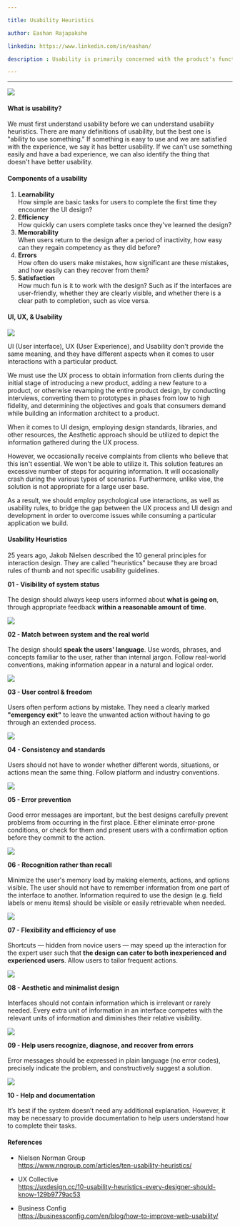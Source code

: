 ```yaml
---

title: Usability Heuristics

author: Eashan Rajapakshe

linkedin: https://www.linkedin.com/in/eashan/

description : Usability is primarily concerned with the product's functionality, but it also relates to the extent to which products are effective, simple to use, simple to learn, efficient, with fewer mistakes, and pleasant to consumers. Let's learn more about how to use Usability Heuristics to increase usability in a certain software product.

---
```

___

<img src="/img/banner.png"/> 

#### **What is usability?**

We must first understand usability before we can understand usability heuristics. There are many definitions of usability, but the best one is "ability to use something." If something is easy to use and we are satisfied with the experience, we say it has better usability. If we can't use something easily and have a bad experience, we can also identify the thing that doesn't have better usability.

#### **Components of a usability**

1.	**Learnability** <br>
How simple are basic tasks for users to complete the first time they encounter the UI design?
2.	**Efficiency** <br>
    How quickly can users complete tasks once they've learned the design?
3.	**Memorability** <br>
When users return to the design after a period of inactivity, how easy can they regain competency as they did before?
4.	**Errors** <br>
How often do users make mistakes, how significant are these mistakes, and how easily can they recover from them?
5. **Satisfaction** <br>
How much fun is it to work with the design? Such as if the interfaces are user-friendly, whether they are clearly visible, and whether there is a clear path to completion, such as vice versa.

#### **UI, UX, & Usability** 
<img src="/img/UX_UI_Usability.png"/> 

UI (User interface), UX (User Experience), and Usability don't provide the same meaning, and they have different aspects when it comes to user interactions with a particular product. 

We must use the UX process to obtain information from clients during the initial stage of introducing a new product, adding a new feature to a product, or otherwise revamping the entire product design, by conducting interviews, converting them to prototypes in phases from low to high fidelity, and determining the objectives and goals that consumers demand while building an information architect to a product.

When it comes to UI design, employing design standards, libraries, and other resources, the Aesthetic approach should be utilized to depict the information gathered during the UX process.

However, we occasionally receive complaints from clients who believe that this isn't essential. We won't be able to utilize it. This solution features an excessive number of steps for acquiring information. It will occasionally crash during the various types of scenarios. Furthermore, unlike vise, the solution is not appropriate for a large user base.

As a result, we should employ psychological use interactions, as well as usability rules, to bridge the gap between the UX process and UI design and development in order to overcome issues while consuming a particular application we build.

#### **Usability Heuristics** 
25 years ago, Jakob Nielsen described the 10 general principles for interaction design. They are called "heuristics" because they are broad rules of thumb and not specific usability guidelines.

**01 - Visibility of system status** <br>
<br>
The design should always keep users informed about **what is going on**, through appropriate feedback **within a reasonable amount of time**.

<img src="/img/uxp_1.png"/> 

**02 - Match between system and the real world** <br>
<br>
The design should **speak the users' language**. Use words, phrases, and concepts familiar to the user, rather than internal jargon. Follow real-world conventions, making information appear in a natural and logical order.

<img src="/img/uxp_2.png"/> 

**03 - User control & freedom** <br>
<br>
Users often perform actions by mistake. They need a clearly marked 
****"emergency exit"**** to leave the unwanted action without having to go through an extended process.

<img src="/img/uxp_3.png"/> 

**04 - Consistency and standards** <br>
<br>
Users should not have to wonder whether different words, situations, or actions mean the same thing. Follow platform and industry conventions. 

<img src="/img/uxp_4.png"/> 

**05 - Error prevention** <br>
<br>
Good error messages are important, but the best designs carefully prevent problems from occurring in the first place. Either eliminate error-prone conditions, or check for them and present users with a confirmation option before they commit to the action.

<img src="/img/uxp_5.png"/> 

**06 - Recognition rather than recall** <br>
<br>
Minimize the user's memory load by making elements, actions, and options visible. The user should not have to remember information from one part of the interface to another. Information required to use the design (e.g. field labels or menu items) should be visible or easily retrievable when needed.

<img src="/img/uxp_6.png"/>  

**07 - Flexibility and efficiency of use** <br>
<br>
Shortcuts — hidden from novice users — may speed up the interaction for the expert user such that **the design can cater to both inexperienced and experienced users**. Allow users to tailor frequent actions.

<img src="/img/uxp_7.png"/> 

**08 - Aesthetic and minimalist design** <br>
<br>
Interfaces should not contain information which is irrelevant or rarely needed. Every extra unit of information in an interface competes with the relevant units of information and diminishes their relative visibility.

<img src="/img/uxp_8.png"/> 

**09 - Help users recognize, diagnose, and recover from errors** <br>
<br>
Error messages should be expressed in plain language (no error codes), precisely indicate the problem, and constructively suggest a solution.

<img src="/img/uxp_9.png"/> 

**10 - Help and documentation** <br>
<br>
It’s best if the system doesn’t need any additional explanation. However, it may be necessary to provide documentation to help users understand how to complete their tasks.

#### **References**

- Nielsen Norman Group <br>
https://www.nngroup.com/articles/ten-usability-heuristics/ 

- UX Collective <br>
https://uxdesign.cc/10-usability-heuristics-every-designer-should-know-129b9779ac53

- Business Config <br>
https://businessconfig.com/en/blog/how-to-improve-web-usability/ 


